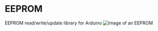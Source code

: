 # EEPROM
EEPROM read/write/update library for Arduino
<img src="https://camo.githubusercontent.com/cdf82797166348ed1c2677e4f21d24506bf6c84e/687474703a2f2f7777772e686f62627974726f6e6963732e636f2e756b2f696d6167652f646174612f7475746f7269616c2f61726475696e6f2d32346c633235362d656570726f6d2f31373233305f50562e6a7067" alt="Image of an EEPROM" />
